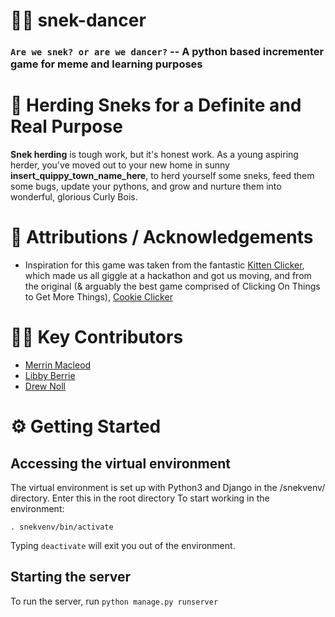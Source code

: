 # 🐍💃 snek-dancer

### `Are we snek? or are we dancer?` -- A python based incrementer game for meme and learning purposes

# 🤠 Herding Sneks for a Definite and Real Purpose

**Snek herding** is tough work, but it's honest work. As a young aspiring herder, you've moved out to your new home in sunny **insert_quippy_town_name_here**, to herd yourself some sneks, feed them some bugs, update your pythons, and grow and nurture them into wonderful, glorious Curly Bois.

# 🎉 Attributions / Acknowledgements

- Inspiration for this game was taken from the fantastic [Kitten Clicker](http://bloodrizer.ru/games/kittens/), which made us all giggle at a hackathon and got us moving, and from the original (& arguably the best game comprised of Clicking On Things to Get More Things), [Cookie Clicker](https://orteil.dashnet.org/cookieclicker/)

# 👯‍♂️ Key Contributors

- [Merrin Macleod](http://www.github.com/mermop)
- [Libby Berrie](http://www.github.com/libbyberrie)
- [Drew Noll](http://www.github.com/oheydrew)

# ⚙️ Getting Started
## Accessing the virtual environment
The virtual environment is set up with Python3 and Django in the /snekvenv/ directory. Enter this in the root directory To start working in the environment: 

```. snekvenv/bin/activate```

Typing `deactivate` will exit you out of the environment.

## Starting the server

To run the server, run `python manage.py runserver`
